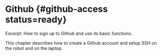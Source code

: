 # Github  {#github-access status=ready}

Excerpt: How to sign up to Github and use its basic functions.

This chapter describes how to create a Github account and setup SSH
on the robot and on the laptop.

<minitoc/>
